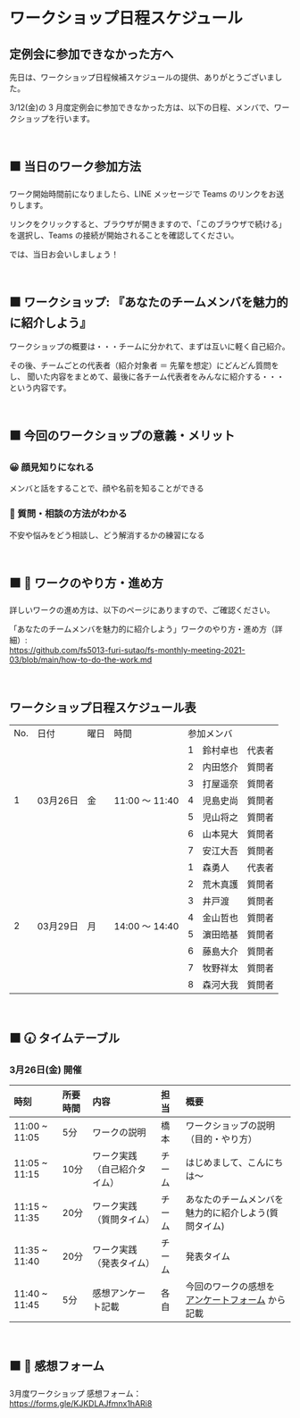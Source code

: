 # ワークショップ日程スケジュール

## 定例会に参加できなかった方へ

先日は、ワークショップ日程候補スケジュールの提供、ありがとうございました。

3/12(金)の 3 月度定例会に参加できなかった方は、以下の日程、メンバで、ワークショップを行います。

<br />

## ⬛ 当日のワーク参加方法

ワーク開始時間前になりましたら、LINE メッセージで Teams のリンクをお送りします。

リンクをクリックすると、ブラウザが開きますので、「このブラウザで続ける」を選択し、Teams の接続が開始されることを確認してください。

では、当日お会いしましょう！

<br />

## ⬛ ワークショップ: 『あなたのチームメンバを魅力的に紹介しよう』
ワークショップの概要は・・・チームに分かれて、まずは互いに軽く自己紹介。

その後、チームごとの代表者（紹介対象者 ＝ 先輩を想定）にどんどん質問をし、 聞いた内容をまとめて、最後に各チーム代表者をみんなに紹介する・・・という内容です。

<br />

## ⬛ 今回のワークショップの意義・メリット

### 😀 顔見知りになれる

メンバと話をすることで、顔や名前を知ることができる

### 📢 質問・相談の方法がわかる

不安や悩みをどう相談し、どう解消するかの練習になる

<br />

## ⬛ 📝 ワークのやり方・進め方

詳しいワークの進め方は、以下のページにありますので、ご確認ください。

「あなたのチームメンバを魅力的に紹介しよう」ワークのやり方・進め方（詳細）:  
https://github.com/fs5013-furi-sutao/fs-monthly-meeting-2021-03/blob/main/how-to-do-the-work.md

<br />

## ワークショップ日程スケジュール表

<table>
    <tr>
        <td>No.</td>
        <td>日付</td>
        <td>曜日</td>
        <td>時間</td>
        <td colspan="3">参加メンバ</td>
    </tr>
    <tr>
        <td rowspan="7">1</td>
        <td rowspan="7">03月26日</td>
        <td rowspan="7">金</td>
        <td rowspan="7">11:00 ～ 11:40</td>
        <td>1</td>
        <td>鈴村卓也</td>
        <td>代表者</td>
    </tr>
    <tr>
        <td>2</td>
        <td>内田悠介</td>
        <td>質問者</td>
    </tr>
    <tr>
        <td>3</td>
        <td>打屋遥奈</td>
        <td>質問者</td>
    </tr>
    <tr>
        <td>4</td>
        <td>児島史尚</td>
        <td>質問者</td>
    </tr>
    <tr>
        <td>5</td>
        <td>児山将之</td>
        <td>質問者</td>
    </tr>
    <tr>
        <td>6</td>
        <td>山本晃大</td>
        <td>質問者</td>
    </tr>
    <tr>
        <td>7</td>
        <td>安江大吾</td>
        <td>質問者</td>
    </tr>
    <tr>
        <td rowspan="8">2</td>
        <td rowspan="8">03月29日</td>
        <td rowspan="8">月</td>
        <td rowspan="8">14:00 ～ 14:40</td>
        <td>1</td>
        <td>森勇人</td>
        <td>代表者</td>
    </tr>
    <tr>
        <td>2</td>
        <td>荒木真護</td>
        <td>質問者</td>
    </tr>
    <tr>
        <td>3</td>
        <td>井戸渡</td>
        <td>質問者</td>
    </tr>
    <tr>
        <td>4</td>
        <td>金山哲也</td>
        <td>質問者</td>
    </tr>
    <tr>
        <td>5</td>
        <td>濵田皓基</td>
        <td>質問者</td>
    </tr>
    <tr>
        <td>6</td>
        <td>藤島大介</td>
        <td>質問者</td>
    </tr>
    <tr>
        <td>7</td>
        <td>牧野祥太</td>
        <td>質問者</td>
    </tr>
    <tr>
        <td>8</td>
        <td>森河大我</td>
        <td>質問者</td>
    </tr>
</table>

<br />

## ⬛ 🕢 タイムテーブル

### 3月26日(金) 開催

|時刻 |所要時間 |内容 | 担当 |概要 |
|:-- |:-- |:-- |:-- |:-- |
|11:00 ~ 11:05 |5分 |ワークの説明 |橋本 |ワークショップの説明（目的・やり方） |
|11:05 ~ 11:15 |10分 |ワーク実践（自己紹介タイム） |チーム |はじめまして、こんにちは～ |
|11:15 ~ 11:35 |20分 |ワーク実践（質問タイム） |チーム |あなたのチームメンバを魅力的に紹介しよう(質問タイム) |
|11:35 ~ 11:40 |20分 |ワーク実践（発表タイム） |チーム |発表タイム |
|11:40 ~ 11:45 |5分 |感想アンケート記載 |各自 |今回のワークの感想を [アンケートフォーム](https://forms.gle/KJKDLAJfmnx1hARi8) から記載 |

<br />

## ⬛ 📝 感想フォーム

3月度ワークショップ 感想フォーム：  
https://forms.gle/KJKDLAJfmnx1hARi8

<br />
